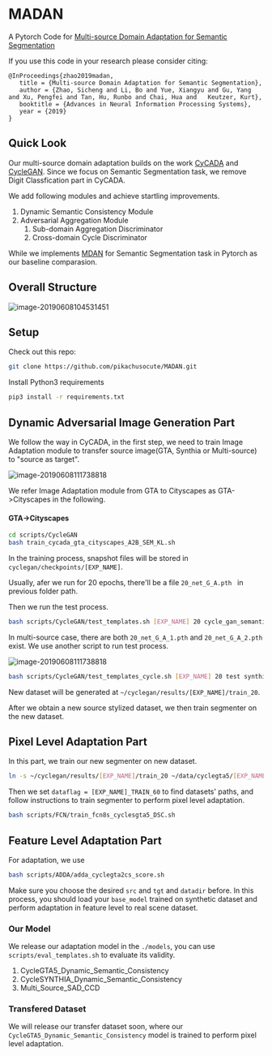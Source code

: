 # MADAN

A Pytorch Code for [Multi-source Domain Adaptation for Semantic Segmentation](https://arxiv.org/abs/1910.12181)

If you use this code in your research please consider citing:

```
@InProceedings{zhao2019madan,
   title = {Multi-source Domain Adaptation for Semantic Segmentation},
   author = {Zhao, Sicheng and Li, Bo and Yue, Xiangyu and Gu, Yang and Xu, Pengfei and Tan, Hu, Runbo and Chai, Hua and   Keutzer, Kurt},
   booktitle = {Advances in Neural Information Processing Systems},
   year = {2019}
}
```

## Quick Look

Our multi-source domain adaptation builds on the work [CyCADA](https://github.com/jhoffman/cycada_release) and [CycleGAN](https://github.com/junyanz/pytorch-CycleGAN-and-pix2pix). Since we focus on Semantic Segmentation task, we remove Digit Classfication part in CyCADA.

We add following modules and achieve startling improvements.

1. Dynamic Semantic Consistency Module
2. Adversarial Aggregation Module
   1. Sub-domain Aggregation Discriminator
   2. Cross-domain Cycle Discriminator

While we implements [MDAN](https://openreview.net/pdf?id=ryDNZZZAW) for Semantic Segmentation task in Pytorch as our baseline comparasion.

## Overall Structure

![image-20190608104531451](http://ww4.sinaimg.cn/large/006tNc79ly1g3tjype7qlj31vo0u0hb1.jpg)

## Setup

Check out this repo:

```bash
git clone https://github.com/pikachusocute/MADAN.git
```

Install Python3 requirements

```bash
pip3 install -r requirements.txt
```

## Dynamic Adversarial Image Generation Part

We follow the way in CyCADA, in the first step, we need to train Image Adaptation module to transfer source image(GTA, Synthia or Multi-source) to "source as target".

![image-20190608111738818](http://ww4.sinaimg.cn/large/006tNc79ly1g3tkvxw9rrj31r40e8kjl.jpg)

We refer Image Adaptation module from GTA to Cityscapes as GTA->Cityscapes in the following.

#### GTA->Cityscapes

```bash
cd scripts/CycleGAN
bash train_cycada_gta_cityscapes_A2B_SEM_KL.sh
```

In the training process, snapshot files will be stored in `cyclegan/checkpoints/[EXP_NAME]`.

Usually, afer we run for 20 epochs, there'll be a file `20_net_G_A.pth ` in previous folder path. 

Then we run the test process.

```bash
bash scripts/CycleGAN/test_templates.sh [EXP_NAME] 20 cycle_gan_semantic_fcn gta5_cityscapes
```

In multi-source case, there are both `20_net_G_A_1.pth` and `20_net_G_A_2.pth` exist. We use another script to run test process.

![image-20190608111738818](https://tva1.sinaimg.cn/large/006y8mN6ly1g9cqrscgosj31r40e8jx4.jpg)

```bash
bash scripts/CycleGAN/test_templates_cycle.sh [EXP_NAME] 20 test synthia_cityscapes gta5_cityscapes
```

New dataset will be generated at `~/cyclegan/results/[EXP_NAME]/train_20`.

After we obtain a new source stylized dataset, we then train segmenter on the new dataset.

## Pixel Level Adaptation Part

In this part, we train our new segmenter on new dataset.

```bash
ln -s ~/cyclegan/results/[EXP_NAME]/train_20 ~/data/cyclegta5/[EXP_NAME]_TRAIN_60
```

Then we set `dataflag = [EXP_NAME]_TRAIN_60` to find datasets' paths, and follow instructions to train segmenter to perform pixel level adaptation.

```bash
bash scripts/FCN/train_fcn8s_cyclesgta5_DSC.sh
```

## Feature Level Adaptation Part

For adaptation, we use

```bash
bash scripts/ADDA/adda_cyclegta2cs_score.sh
```

Make sure you choose the desired `src` and `tgt` and `datadir` before. In this process, you should load your `base_model` trained on synthetic dataset and perform adaptation in feature level to real scene dataset.

### Our Model

We release our adaptation model in the `./models`, you can use `scripts/eval_templates.sh` to evaluate its validity.

1. CycleGTA5_Dynamic_Semantic_Consistency
2. CycleSYNTHIA_Dynamic_Semantic_Consistency
3. Multi_Source_SAD_CCD

### Transfered Dataset

We will release our transfer dataset soon, where our `CycleGTA5_Dynamic_Semantic_Consistency` model is trained to perform pixel level adaptation.
